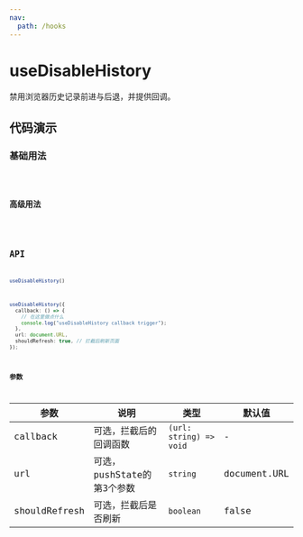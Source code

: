```yaml
---
nav:
  path: /hooks
---
```


# useDisableHistory

禁用浏览器历史记录前进与后退，并提供回调。


## 代码演示

### 基础用法

<code src="./demo/demo1.tsx" />




### 高级用法

<code src="./demo/demo2.tsx" />

## API
```typescript
useDisableHistory()
```

```typescript
useDisableHistory({
  callback: () => {
    // 在这里做点什么
    console.log("useDisableHistory callback trigger");
  },
  url: document.URL,
  shouldRefresh: true, // 拦截后刷新页面
});
```

### 参数

| 参数         | 说明         | 类型  | 默认值 |
|--------------|--------------|-------|--------|
| callback | 可选，拦截后的回调函数 | `(url: string) => void` | - |
| url | 可选，pushState的第3个参数 | `string` | document.URL      |
| shouldRefresh | 可选，拦截后是否刷新 | `boolean` | false      |